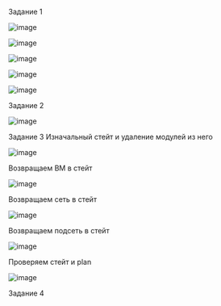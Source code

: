 Задание 1

![image](https://github.com/Gamei666/devops-netology/assets/67197577/66276ee0-61c9-4843-96b4-d2001edff760)

![image](https://github.com/Gamei666/devops-netology/assets/67197577/702db780-162a-4c4d-8131-034d2a0dabd1)

![image](https://github.com/Gamei666/devops-netology/assets/67197577/16dd9e86-8d6a-493a-9b30-ddecc57d645f)

![image](https://github.com/Gamei666/devops-netology/assets/67197577/7e82b44c-24d8-4071-8e1f-9cb045a41a3d)

![image](https://github.com/Gamei666/devops-netology/assets/67197577/1bb27c33-f125-4ae3-8433-bf4af93f88ed)

Задание 2

![image](https://github.com/Gamei666/devops-netology/assets/67197577/af6d1d87-1cdd-4ffc-9b8a-b0d581b51827)

Задание 3
Изначальный стейт и удаление модулей из него

![image](https://github.com/Gamei666/devops-netology/assets/67197577/33cb8609-c98d-412b-bd9a-20ac90f27031)

Возвращаем ВМ в стейт

![image](https://github.com/Gamei666/devops-netology/assets/67197577/7da0a330-7218-4dc0-899d-dcb0a8cb3417)

Возвращаем сеть в стейт 

![image](https://github.com/Gamei666/devops-netology/assets/67197577/628aca9a-0169-4eaa-a155-06d178c912a1)

Возвращаем подсеть в стейт

![image](https://github.com/Gamei666/devops-netology/assets/67197577/8f88b008-10e6-4926-8652-3c309cade651)

Проверяем стейт и plan

![image](https://github.com/Gamei666/devops-netology/assets/67197577/eb3af0f0-9a8c-436f-85ef-ba4c0ee9c938)

Задание 4
